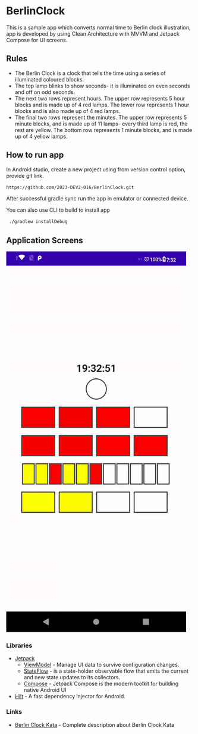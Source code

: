 # BerlinClock
This is a sample app which converts normal time to Berlin clock illustration, app is developed by using Clean Architecture with MVVM and Jetpack Compose for UI screens.

## Rules
- The Berlin Clock is a clock that tells the time using a series of illuminated coloured blocks.
- The top lamp blinks to show seconds- it is illuminated on even seconds and off on odd seconds.
- The next two rows represent hours. The upper row represents 5 hour blocks and is made up of 4 red lamps. The lower row represents 1 hour blocks and is also made up of 4 red lamps.
- The final two rows represent the minutes. The upper row represents 5 minute blocks, and is made up of 11 lamps- every third lamp is red, the rest are yellow. The bottom row represents 1 minute blocks, and is made up of 4 yellow lamps.

## How to run app
In Android studio, create a new project using from version control option, provide git link.
```sh
https://github.com/2023-DEV2-016/BerlinClock.git
```
After successful gradle sync run the app in emulator or connected device.

You can also use CLI to build to install app
```sh
 ./gradlew installDebug
```


## Application Screens
![app_screen](https://github.com/2023-DEV2-016/BerlinClock/blob/master/berlinclock.gif "App Screen")


### Libraries
- [Jetpack](https://developer.android.com/jetpack)
  - [ViewModel](https://developer.android.com/topic/libraries/architecture/viewmodel) - Manage UI data to survive configuration changes.
  - [StateFlow](https://developer.android.com/kotlin/flow/stateflow-and-sharedflow#stateflow) - is a state-holder observable flow that emits the current and new state updates to its collectors.
  - [Compose](https://developer.android.com/jetpack/compose) - Jetpack Compose is the modern toolkit for building native Android UI
- [Hilt](https://dagger.dev/hilt/) - A fast dependency injector for Android.

### Links
- [Berlin Clock Kata](http://agilekatas.co.uk/katas/BerlinClock-Kata) - Complete description about Berlin Clock Kata